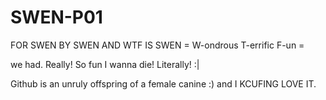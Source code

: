 # SWEN-P01
FOR SWEN BY SWEN AND WTF IS SWEN =
W-ondrous
T-errific
F-un = 

we had. Really! So fun I wanna die! Literally! :|

Github is an unruly offspring of a female canine :) and I KCUFING LOVE IT.
